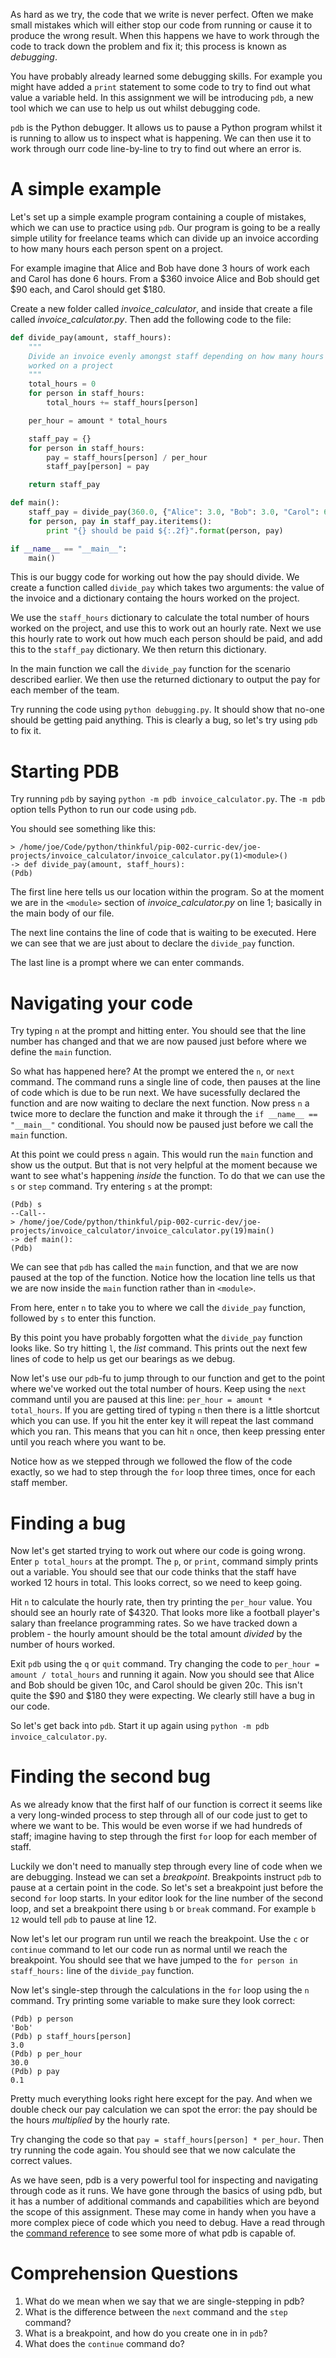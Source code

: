 <!-- 
author: Joe Turner
type: code along
time: 60 minutes
name: Debugging using pdb
 -->

As hard as we try, the code that we write is never perfect. Often we make small mistakes which will either stop our code from running or cause it to produce the wrong result. When this happens we have to work through the code to track down the problem and fix it; this process is known as *debugging*.

You have probably already learned some debugging skills. For example you might have added a `print` statement to some code to try to find out what value a variable held.  In this assignment we will be introducing `pdb`, a new tool which we can use to help us out whilst debugging code.

`pdb` is the Python debugger.  It allows us to pause a Python program whilst it is running to allow us to inspect what is happening.  We can then use it to work through ourr code line-by-line to try to find out where an error is.

# A simple example

Let's set up a simple example program containing a couple of mistakes, which we can use to practice using `pdb`.  Our program is going to be a really simple utility for freelance teams which can divide up an invoice according to how many hours each person spent on a project.

For example imagine that Alice and Bob have done 3 hours of work each and Carol has done 6 hours.  From a $360 invoice Alice and Bob should get $90 each, and Carol should get $180.

Create a new folder called *invoice_calculator*, and inside that create a file called *invoice_calculator.py*.  Then add the following code to the file:

```python
def divide_pay(amount, staff_hours):
    """
    Divide an invoice evenly amongst staff depending on how many hours they
    worked on a project
    """
    total_hours = 0
    for person in staff_hours:
        total_hours += staff_hours[person]

    per_hour = amount * total_hours

    staff_pay = {}
    for person in staff_hours:
        pay = staff_hours[person] / per_hour
        staff_pay[person] = pay

    return staff_pay

def main():
    staff_pay = divide_pay(360.0, {"Alice": 3.0, "Bob": 3.0, "Carol": 6.0})
    for person, pay in staff_pay.iteritems():
        print "{} should be paid ${:.2f}".format(person, pay)

if __name__ == "__main__":
    main()
```

This is our buggy code for working out how the pay should divide.  We create a function called `divide_pay` which takes two arguments: the value of the invoice and a dictionary containg the hours worked on the project.

We use the `staff_hours` dictionary to calculate the total number of hours worked on the project, and use this to work out an hourly rate.  Next we use this hourly rate to work out how much each person should be paid, and add this to the `staff_pay` dictionary.  We then return this dictionary.

In the main function we call the `divide_pay` function for the scenario described earlier.  We then use the returned dictionary to output the pay for each member of the team.

Try running the code using `python debugging.py`.  It should show that no-one should be getting paid anything.  This is clearly a bug, so let's try using `pdb` to fix it.

# Starting PDB

Try running `pdb` by saying `python -m pdb invoice_calculator.py`.  The `-m pdb` option tells Python to run our code using `pdb`.

You should see something like this:

```pdb
> /home/joe/Code/python/thinkful/pip-002-curric-dev/joe-projects/invoice_calculator/invoice_calculator.py(1)<module>()
-> def divide_pay(amount, staff_hours):
(Pdb)
```

The first line here tells us our location within the program.  So at the moment we are in the `<module>` section of *invoice_calculator.py* on line 1; basically in the main body of our file.

The next line contains the line of code that is waiting to be executed.  Here we can see that we are just about to declare the `divide_pay` function.

The last line is a prompt where we can enter commands.

# Navigating your code

Try typing `n` at the prompt and hitting enter.  You should see that the line number has changed and that we are now paused just before where we define the `main` function.

So what has happened here?  At the prompt we entered the `n`, or `next` command.  The command runs a single line of code, then pauses at the line of code which is due to be run next.  We have sucessfully declared the function and are now waiting to declare the next function.  Now press `n` a twice more to declare the function and make it through the `if __name__ == "__main__"` conditional.  You should now be paused just before we call the `main` function.

At this point we could press `n` again.  This would run the `main` function and show us the output.  But that is not very helpful at the moment because we want to see what's happening *inside* the function.  To do that we can use the `s` or `step` command.  Try entering `s` at the prompt:

```pdb
(Pdb) s
--Call--
> /home/joe/Code/python/thinkful/pip-002-curric-dev/joe-projects/invoice_calculator/invoice_calculator.py(19)main()
-> def main():
(Pdb)
```

We can see that `pdb` has called the `main` function, and that we are now paused at the top of the function.  Notice how the location line tells us that we are now inside the `main` function rather than in `<module>`.

From here, enter `n` to take you to where we call the `divide_pay` function, followed by `s` to enter this function.

By this point you have probably forgotten what the `divide_pay` function looks like.  So try hitting `l`, the *list* command.  This prints out the next few lines of code to help us get our bearings as we debug.

Now let's use our `pdb`-fu to jump through to our function and get to the point where we've worked out the total number of hours.  Keep using the `next` command until you are paused at this line:  `per_hour = amount * total_hours`.  If you are getting tired of typing `n` then there is a little shortcut which you can use.  If you hit the enter key it will repeat the last command which you ran.  This means that you can hit `n` once, then keep pressing enter until you reach where you want to be.

Notice how as we stepped through we followed the flow of the code exactly, so we had to step through the `for` loop three times, once for each staff member.

# Finding a bug

Now let's get started trying to work out where our code is going wrong.  Enter `p total_hours` at the prompt.  The `p`, or `print`,  command simply prints out a variable.  You should see that our code thinks that the staff have worked 12 hours in total.  This looks correct, so we need to keep going.

Hit `n` to calculate the hourly rate, then try printing the `per_hour` value.  You should see an hourly rate of $4320.  That looks more like a football player's salary than freelance programming rates.  So we have tracked down a problem - the hourly amount should be the total amount *divided* by the number of hours worked.

Exit `pdb` using the `q` or `quit` command.  Try changing the code to `per_hour = amount / total_hours` and running it again.  Now you should see that Alice and Bob should be given 10c, and Carol should be given 20c.  This isn't quite the $90 and $180 they were expecting.  We clearly still have a bug in our code.

So let's get back into `pdb`.  Start it up again using `python -m pdb invoice_calculator.py`.

# Finding the second bug

As we already know that the first half of our function is correct it seems like a very long-winded process to step through all of our code just to get to where we want to be.  This would be even worse if we had hundreds of staff; imagine having to step through the first `for` loop for each member of staff.

Luckily we don't need to manually step through every line of code when we are debugging.  Instead we can set a *breakpoint*.  Breakpoints instruct `pdb` to pause at a certain point in the code.  So let's set a breakpoint just before the second `for` loop starts.  In your editor look for the line number of the second loop, and set a breakpoint there using `b` or `break` command.  For example `b 12` would tell `pdb` to pause at line 12.

Now let's let our program run until we reach the breakpoint.  Use the `c` or `continue` command to let our code run as normal until we reach the breakpoint.  You should see that we have jumped to the `for person in staff_hours:` line of the `divide_pay` function.

Now let's single-step through the calculations in the `for` loop using the `n` command.  Try printing some variable to make sure they look correct:

```pdb
(Pdb) p person
'Bob'
(Pdb) p staff_hours[person]
3.0
(Pdb) p per_hour
30.0
(Pdb) p pay
0.1
```

Pretty much everything looks right here except for the pay.  And when we double check our pay calculation we can spot the error: the pay should be the hours *multiplied* by the hourly rate.

Try changing the code so that `pay = staff_hours[person] * per_hour`.  Then try running the code again.  You should see that we now calculate the correct values.

As we have seen, pdb is a very powerful tool for inspecting and navigating through code as it runs.  We have gone through the basics of using pdb, but it has a number of additional commands and capabilities which are beyond the scope of this assignment.  These may come in handy when you have a more complex piece of code which you need to debug.  Have a read through the [command reference](https://docs.python.org/2/library/pdb.html#debugger-commands) to see some more of what pdb is capable of.

# Comprehension Questions

1. What do we mean when we say that we are single-stepping in pdb?
2. What is the difference between the `next` command and the `step` command?
3. What is a breakpoint, and how do you create one in in `pdb`?
4. What does the `continue` command do?



